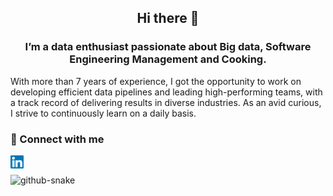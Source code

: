 
<h2 align="center">
Hi there 👋
</h2>

<h3 align="center">
I’m a data enthusiast passionate about Big data, Software Engineering Management and Cooking.
</h3> 


With more than 7 years of experience, I got the opportunity to work on developing efficient data pipelines and leading high-performing teams, with a track record of delivering results in diverse industries.
As an avid curious, I strive to continuously learn on a daily basis. 

### 🤝 Connect with me

<a href="www.linkedin.com/in/thomasclavet"><img align="left" src="https://raw.githubusercontent.com/thomasclavet/thomasclavet/main/images/linkedin.svg" alt="thomasclavet | LinkedIn" width="21px"/></a>
<br>

<picture>
  <source media="(prefers-color-scheme: dark)" srcset="dist/github-contribution-grid-snake-dark.svg" />
  <source media="(prefers-color-scheme: light)" srcset="dist/github-contribution-grid-snake.svg" />
  <img alt="github-snake" src="github-snake.svg" />
</picture>
